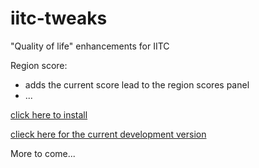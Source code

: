 # iitc-tweaks
"Quality of life" enhancements for IITC

Region score:
- adds the current score lead to the region scores panel
- ...

[click here to install](https://www.reallyawesomedomain.com/iitc-tweaks/region-score-lead.user.js)

[clieck here for the current development version](https://rawgit.com/hansolo669/iitc-tweaks/master/region-score-lead.user.js)

More to come...
